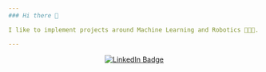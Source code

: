 ```yaml
---
### Hi there 👋

I like to implement projects around Machine Learning and Robotics 🧠🤖💥. Among other things :)

---
```


<div id="header" align="center">
    <a href="https://www.linkedin.com/in/fabianamherd/">
      <img src="https://img.shields.io/badge/LinkedIn-blue?style=for-the-badge&logo=linkedin&logoColor=white" alt="LinkedIn Badge"/>
    </a>
</div>
